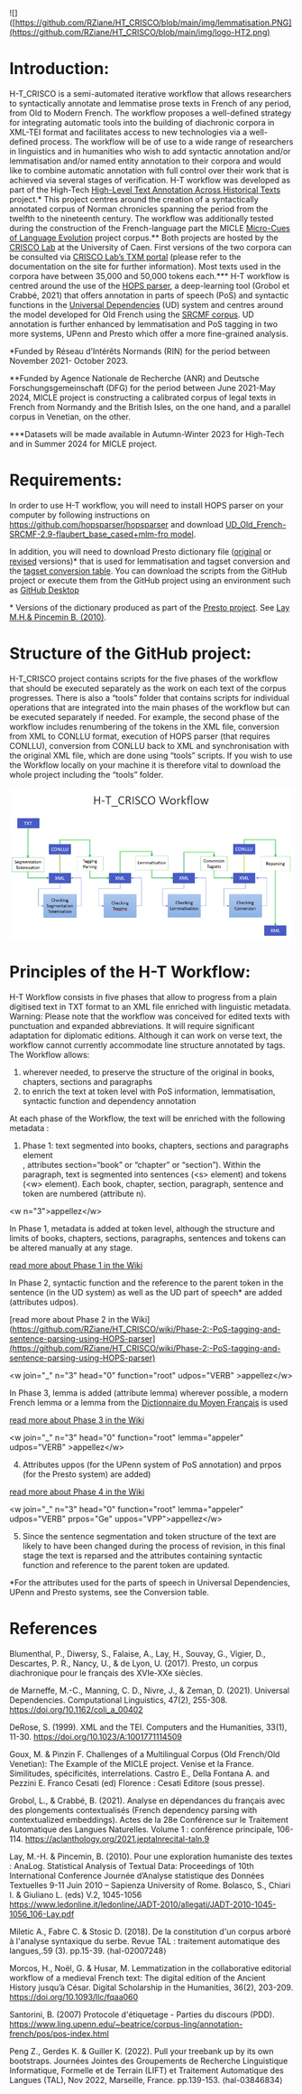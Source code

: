 ![]([https://github.com/RZiane/HT_CRISCO/blob/main/img/lemmatisation.PNG](https://github.com/RZiane/HT_CRISCO/blob/main/img/logo-HT2.png)
# Introduction:
H-T_CRISCO is a semi-automated iterative workflow that allows researchers to syntactically annotate and lemmatise prose texts in French of any period, from Old to Modern French. The workflow proposes a well-defined strategy for integrating automatic tools into the building of diachronic corpora in XML-TEI format and facilitates access to new technologies via a well-defined process. The workflow will be of use to a wide range of researchers in linguistics and in humanities who wish to add syntactic annotation and/or lemmatisation and/or named entity annotation to their corpora and would like to combine automatic annotation with full control over their work that is achieved via several stages of verification. 
H-T workflow was developed as part of the High-Tech [High-Level Text Annotation Across Historical Texts](https://crisco.unicaen.fr/recherche/projet-rin-high-tech-1089578.kjsp?RH=1531402918899) project.\* This project centres around the creation of a syntactically annotated corpus of Norman chronicles spanning the period from the twelfth to the nineteenth century. The workflow was additionally tested during the construction of the French-language part the MICLE [Micro-Cues of Language Evolution](https://www.unicaen.fr/projet_de_recherche/micle/) project corpus.\*\* Both projects are hosted by the [CRISCO Lab](http://crisco.unicaen.fr/accueil-crisco-863157.kjsp) at the University of Caen. First versions of the two corpora can be consulted via [CRISCO Lab’s TXM portal](https://txm-crisco.huma-num.fr/txm/) (please refer to the documentation on the site for further information). Most texts used in the corpora have between 35,000 and 50,000 tokens each.\*\*\* 
H-T workflow is centred around the use of the [HOPS parser](https://github.com/hopsparser/hopsparser), a deep-learning tool (Grobol et Crabbé, 2021) that offers annotation in parts of speech (PoS) and syntactic functions in the [Universal Dependencies](https://universaldependencies.org/) (UD) system and centres around the model developed for Old French using the [SRCMF corpus](https://universal.grew.fr/?corpus=UD_Old_French-SRCMF@2.12). UD annotation is further enhanced by lemmatisation and PoS tagging in two more systems, UPenn and Presto which offer a more fine-grained analysis.

\*Funded by Réseau d’Intérêts Normands (RIN) for the period between November 2021- October 2023.

\*\*Funded by Agence Nationale de Recherche (ANR) and Deutsche Forschungsgemeinschaft (DFG) for the period between June 2021-May 2024, MICLE project is constructing a calibrated corpus of legal texts in French from Normandy and the British Isles, on the one hand, and a parallel corpus in Venetian, on the other.

\*\*\*Datasets will be made available in Autumn-Winter 2023 for High-Tech and in Summer 2024 for MICLE project.

# Requirements:
In order to use H-T workflow, you will need to install HOPS parser on your computer by following instructions on https://github.com/hopsparser/hopsparser and download [UD_Old_French-SRCMF-2.9-flaubert_base_cased+mlm-fro model](https://zenodo.org/record/6542539).

In addition, you will need to download Presto dictionary file ([original](https://unicloud.unicaen.fr/index.php/s/NSkPrcaZ3Rx2t9P) or [revised](https://unicloud.unicaen.fr/index.php/s/YgfYJenQMKD8bEC) versions)\* that is used for lemmatisation and tagset conversion and the [tagset conversion table](https://unicloud.unicaen.fr/index.php/s/CAdFCbGgGKFHrai). You can download the scripts from the GitHub project or execute them from the GitHub project using an environment such as [GitHub Desktop](https://desktop.github.com/)

\* Versions of the dictionary produced as part of the [Presto project](http://presto.ens-lyon.fr/). See [Lay M.H.& Pincemin B. (2010)](https://www.ledonline.it/ledonline/JADT-2010/allegati/JADT-2010-1045-1056_106-Lay.pdf).

# Structure of the GitHub project:
H-T_CRISCO project contains scripts for the five phases of the workflow that should be executed separately as the work on each text of the corpus progresses.
There is also a “tools” folder that contains scripts for individual operations that are integrated into the main phases of the workflow but can be executed separately if needed. For example, the second phase of the workflow includes renumbering of the tokens in the XML file, conversion from XML to CONLLU format, execution of HOPS parser (that requires CONLLU), conversion from CONLLU back to XML and synchronisation with the original XML file, which are done using “tools” scripts.
If you wish to use the Workflow locally on your machine it is therefore vital to download the whole project including the “tools” folder.

![Workflow](img/HT_workflow.png)

# Principles of the H-T Workflow:
H-T Workflow consists in five phases that allow to progress from a plain digitised text in TXT format to an XML file enriched with linguistic metadata.
Warning: Please note that the workflow was conceived for edited texts with punctuation and expanded abbreviations. It will require significant adaptation for diplomatic editions. Although it can work on verse text, the workflow cannot currently accommodate line structure annotated by <l> tags.
The Workflow allows:
1. wherever needed, to preserve the structure of the original in books, chapters, sections and paragraphs
2. to enrich the text at token level with PoS information, lemmatisation, syntactic function and dependency annotation

At each phase of the Workflow, the text will be enriched with the following metadata :
1. Phase 1: text segmented into books, chapters, sections and paragraphs element <div>, attributes section=“book” or “chapter” or “section”). Within the paragraph, text is segmented into sentences (\<s> element) and tokens (\<w> element). Each book, chapter, section, paragraph, sentence and token are numbered (attribute n).

\<w n="3">appellez\</w>


In Phase 1, metadata is added at token level, although the structure and limits of books, chapters, sections, paragraphs, sentences and tokens can be altered manually at any stage.

[read more about Phase 1 in the Wiki](https://github.com/RZiane/HT_CRISCO/wiki/Phase-1:-Sentence-Segmentation-and-Tokenisation)


In Phase 2, syntactic function and the reference to the parent token in the sentence (in the UD system) as well as the UD part of speech* are added (attributes udpos). 

[read more about Phase 2 in the Wiki](https://github.com/RZiane/HT_CRISCO/wiki/Phase-2:-PoS-tagging-and-sentence-parsing-using-HOPS-parser](https://github.com/RZiane/HT_CRISCO/wiki/Phase-2:-PoS-tagging-and-sentence-parsing-using-HOPS-parser)

\<w join="_" n="3" head="0" function="root" udpos="VERB" >appellez\</w>


In Phase 3, lemma is added (attribute lemma) wherever possible, a modern French lemma or a lemma from the [Dictionnaire du Moyen Français](http://zeus.atilf.fr/dmf/) is used

[read more about Phase 3 in the Wiki]()

\<w join="_" n="3" head="0" function="root" lemma="appeler" udpos="VERB" >appellez\</w>


4. Attributes uppos (for the UPenn system of PoS annotation) and prpos (for the Presto system) are added)

[read more about Phase 4 in the Wiki]()

\<w join="_" n="3" head="0" function="root" lemma="appeler" udpos="VERB" prpos="Ge" uppos="VPP">appellez\</w>


5. Since the sentence segmentation and token structure of the text are likely to have been changed during the process of revision, in this final stage the text is reparsed and the attributes containing syntactic function and reference to the parent token are updated.


*For the attributes used for the parts of speech in Universal Dependencies, UPenn and Presto systems, see the Conversion table. 

# References

Blumenthal, P., Diwersy, S., Falaise, A., Lay, H., Souvay, G., Vigier, D., Descartes, P. R., Nancy, U., & de Lyon, U. (2017). Presto, un corpus diachronique pour le français des XVIe-XXe siècles.

de Marneffe, M.-C., Manning, C. D., Nivre, J., & Zeman, D. (2021). Universal Dependencies. Computational Linguistics, 47(2), 255-308. https://doi.org/10.1162/coli_a_00402

DeRose, S. (1999). XML and the TEI. Computers and the Humanities, 33(1), 11-30. https://doi.org/10.1023/A:1001771114509

Goux, M. & Pinzin F. Challenges of a Multilingual Corpus (Old French/Old Venetian): The Example of the MICLE project. Venise et la France. Similitudes, spécificités, interrelations. Castro E., Della Fontana A. and 
Pezzini E. Franco Cesati (ed) Florence : Cesati Editore (sous presse).

Grobol, L., & Crabbé, B. (2021). Analyse en dépendances du français avec des plongements contextualisés (French dependency parsing with contextualized embeddings). Actes de la 28e Conférence sur le Traitement Automatique des Langues Naturelles. Volume 1 : conférence principale, 106-114. https://aclanthology.org/2021.jeptalnrecital-taln.9

Lay, M.-H. & Pincemin, B. (2010). Pour une exploration humaniste des textes : AnaLog. Statistical Analysis of Textual Data: Proceedings of 10th International Conference Journée d’Analyse statistique des Données Textuelles 9-11 Juin 2010 – Sapienza University of Rome. Bolasco, S., Chiari I. & Giuliano L. (eds) V.2, 1045-1056 https://www.ledonline.it/ledonline/JADT-2010/allegati/JADT-2010-1045-1056_106-Lay.pdf

Miletic A., Fabre C. & Stosic D. (2018). De la constitution d'un corpus arboré à l'analyse syntaxique du serbe. Revue TAL : traitement automatique des langues,.59 (3). pp.15-39. ⟨hal-02007248⟩

Morcos, H., Noël, G. & Husar, M. Lemmatization in the collaborative editorial workflow of a medieval French text: The digital edition of the Ancient History jusqu’à César. Digital Scholarship in the Humanities, 36(2), 203-209. https://doi.org/10.1093/llc/fqaa060

Santorini, B. (2007) Protocole d'étiquetage - Parties du discours (PDD).
https://www.ling.upenn.edu/~beatrice/corpus-ling/annotation-french/pos/pos-index.html

Peng Z., Gerdes K. & Guiller K. (2022). Pull your treebank up by its own bootstraps. Journées Jointes des Groupements de Recherche Linguistique Informatique, Formelle et de Terrain (LIFT) et Traitement Automatique des Langues (TAL), Nov 2022, Marseille, France. pp.139-153. ⟨hal-03846834⟩

